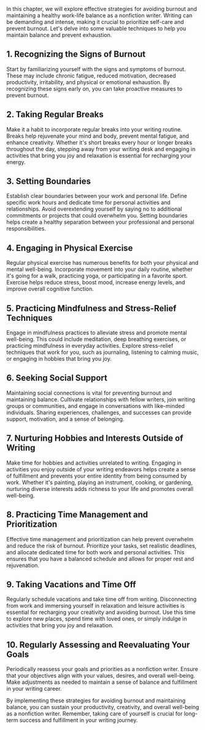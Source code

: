 
In this chapter, we will explore effective strategies for avoiding burnout and maintaining a healthy work-life balance as a nonfiction writer. Writing can be demanding and intense, making it crucial to prioritize self-care and prevent burnout. Let's delve into some valuable techniques to help you maintain balance and prevent exhaustion.

**1. Recognizing the Signs of Burnout**
---------------------------------------

Start by familiarizing yourself with the signs and symptoms of burnout. These may include chronic fatigue, reduced motivation, decreased productivity, irritability, and physical or emotional exhaustion. By recognizing these signs early on, you can take proactive measures to prevent burnout.

**2. Taking Regular Breaks**
----------------------------

Make it a habit to incorporate regular breaks into your writing routine. Breaks help rejuvenate your mind and body, prevent mental fatigue, and enhance creativity. Whether it's short breaks every hour or longer breaks throughout the day, stepping away from your writing desk and engaging in activities that bring you joy and relaxation is essential for recharging your energy.

**3. Setting Boundaries**
-------------------------

Establish clear boundaries between your work and personal life. Define specific work hours and dedicate time for personal activities and relationships. Avoid overextending yourself by saying no to additional commitments or projects that could overwhelm you. Setting boundaries helps create a healthy separation between your professional and personal responsibilities.

**4. Engaging in Physical Exercise**
------------------------------------

Regular physical exercise has numerous benefits for both your physical and mental well-being. Incorporate movement into your daily routine, whether it's going for a walk, practicing yoga, or participating in a favorite sport. Exercise helps reduce stress, boost mood, increase energy levels, and improve overall cognitive function.

**5. Practicing Mindfulness and Stress-Relief Techniques**
----------------------------------------------------------

Engage in mindfulness practices to alleviate stress and promote mental well-being. This could include meditation, deep breathing exercises, or practicing mindfulness in everyday activities. Explore stress-relief techniques that work for you, such as journaling, listening to calming music, or engaging in hobbies that bring you joy.

**6. Seeking Social Support**
-----------------------------

Maintaining social connections is vital for preventing burnout and maintaining balance. Cultivate relationships with fellow writers, join writing groups or communities, and engage in conversations with like-minded individuals. Sharing experiences, challenges, and successes can provide support, motivation, and a sense of belonging.

**7. Nurturing Hobbies and Interests Outside of Writing**
---------------------------------------------------------

Make time for hobbies and activities unrelated to writing. Engaging in activities you enjoy outside of your writing endeavors helps create a sense of fulfillment and prevents your entire identity from being consumed by work. Whether it's painting, playing an instrument, cooking, or gardening, nurturing diverse interests adds richness to your life and promotes overall well-being.

**8. Practicing Time Management and Prioritization**
----------------------------------------------------

Effective time management and prioritization can help prevent overwhelm and reduce the risk of burnout. Prioritize your tasks, set realistic deadlines, and allocate dedicated time for both work and personal activities. This ensures that you have a balanced schedule and allows for proper rest and rejuvenation.

**9. Taking Vacations and Time Off**
------------------------------------

Regularly schedule vacations and take time off from writing. Disconnecting from work and immersing yourself in relaxation and leisure activities is essential for recharging your creativity and avoiding burnout. Use this time to explore new places, spend time with loved ones, or simply indulge in activities that bring you joy and relaxation.

**10. Regularly Assessing and Reevaluating Your Goals**
-------------------------------------------------------

Periodically reassess your goals and priorities as a nonfiction writer. Ensure that your objectives align with your values, desires, and overall well-being. Make adjustments as needed to maintain a sense of balance and fulfillment in your writing career.

By implementing these strategies for avoiding burnout and maintaining balance, you can sustain your productivity, creativity, and overall well-being as a nonfiction writer. Remember, taking care of yourself is crucial for long-term success and fulfillment in your writing journey.
